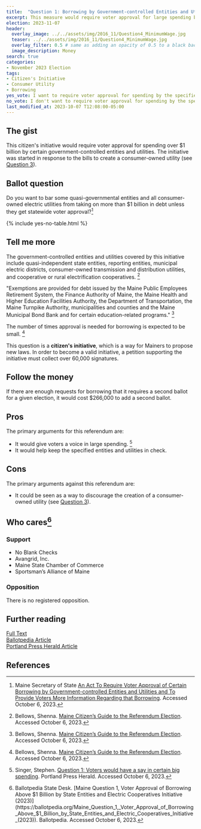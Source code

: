 ```yaml
---
title:  "Question 1: Borrowing by Government-controlled Entities and Utilities"
excerpt: This measure would require voter approval for large spending by certain government-controlled entities and utilities.
election: 2023-11-07
header:
  overlay_image: ../../assets/img/2016_11/Question4_MinimumWage.jpg
  teaser: ../../assets/img/2016_11/Question4_MinimumWage.jpg
  overlay_filter: 0.5 # same as adding an opacity of 0.5 to a black background
  image_description: Money
search: true
categories:
- November 2023 Election
tags:
- Citizen's Initiative
- Consumer Utility
- Borrowing
yes_vote: I want to require voter approval for spending by the specified government-controlled entities and utilities over $1 billion.
no_vote: I don't want to require voter approval for spending by the specified government-controlled entities and utilities over $1 billion.
last_modified_at: 2023-10-07 T12:08:00-05:00
---
```

## The gist
This citizen's initiative would require voter approval for spending over $1 billion by certain government-controlled entities and utilities. The initiative was started in response to the bills to create a consumer-owned utility (see [Question 3](../q3_pinetreepower/)).

## Ballot question
Do you want to bar some quasi-governmental entities and all consumer-owned electric utilities from taking on more than $1 billion in debt unless they get statewide voter approval?[^4]

{% include yes-no-table.html %}


## Tell me more
The government-controlled entities and utilities covered by this initiative include quasi-independent state entities, reporting entities, municipal electric districts, consumer-owned transmission and distribution utilities, and cooperative or rural
electrification cooperatives. [^1]

"Exemptions are provided for debt issued by the Maine Public Employees Retirement System, the Finance Authority of Maine, the Maine Health and Higher Education Facilities Authority, the Department of Transportation, the Maine Turnpike Authority, municipalities and counties and the Maine Municipal Bond Bank and for certain education-related programs." [^1]

The number of times approval is needed for borrowing is expected to be small. [^1]

This question is a **citizen's initiative**, which is a way for Mainers to propose new laws. In order to become a valid initiative, a petition supporting the initiative must collect over 60,000 signatures.

## Follow the money
If there are enough requests for borrowing that it requires a second ballot for a given election, it would cost $266,000 to add a second ballot.

## Pros
The primary arguments for this referendum are:
* It would give voters a voice in large spending. [^3]
* It would help keep the specified entities and utilities in check.

## Cons
The primary arguments against this referendum are:
* It could be seen as a way to discourage the creation of a consumer-owned utility (see [Question 3](../q3_pinetreepower/)).

## Who cares[^2]
### Support
* No Blank Checks
* Avangrid, Inc.
* Maine State Chamber of Commerce
* Sportsman’s Alliance of Maine

### Opposition
There is no registered opposition.

## Further reading
[Full Text](https://www.maine.gov/sos/cec/elec/citizens/VoterApprovalBorrowingFINAL11.10.pdf)<br>
[Ballotpedia Article](https://ballotpedia.org/Maine_Question_1,_Voter_Approval_of_Borrowing_Above_$1_Billion_by_State_Entities_and_Electric_Cooperatives_Initiative_(2023))<br>
[Portland Press Herald Article](https://www.pressherald.com/2023/10/02/question-1-voters-could-have-a-say-in-certain-big-spending/)

## References
[^1]: Bellows, Shenna. [Maine Citizen’s Guide to the Referendum Election](https://www.maine.gov/sos/cec/elec/upcoming/pdf/citizensguide23.pdf). Accessed October 6, 2023.
[^2]: Ballotpedia State Desk. [Maine Question 1, Voter Approval of Borrowing Above $1 Billion by State Entities and Electric Cooperatives Initiative (2023)](https://ballotpedia.org/Maine_Question_1,_Voter_Approval_of_Borrowing_Above_$1_Billion_by_State_Entities_and_Electric_Cooperatives_Initiative_(2023)). Ballotpedia. Accessed October 6, 2023.
[^3]: Singer, Stephen. [Question 1: Voters would have a say in certain big spending](https://www.pressherald.com/2023/10/02/question-1-voters-could-have-a-say-in-certain-big-spending/). Portland Press Herald. Accessed October 6, 2023.
[^4]: Maine Secretary of State [An Act To Require Voter Approval of Certain Borrowing by Government-controlled Entities and Utilities and To Provide Voters More Information Regarding that Borrowing](https://www.maine.gov/sos/cec/elec/citizens/VoterApprovalBorrowingFINAL11.10.pdf). Accessed October 6, 2023.
